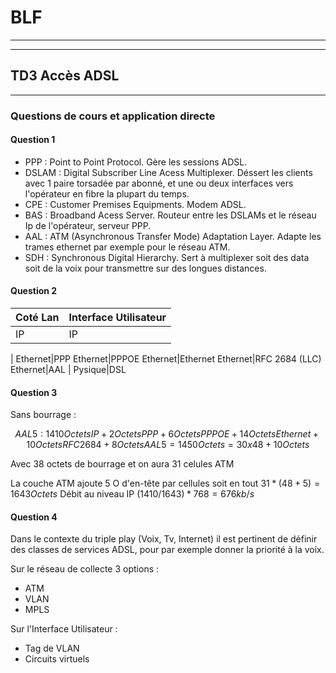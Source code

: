 # BLF

---
---

## TD3 Accès ADSL

---

### Questions de cours et application directe

#### Question 1

* PPP : Point to Point Protocol. Gère les sessions ADSL.
* DSLAM : Digital Subscriber Line Acess Multiplexer. Déssert les clients avec 1 paire torsadée par abonné, et une ou deux interfaces vers l'opérateur en fibre la plupart du temps.
* CPE : Customer Premises Equipments. Modem ADSL.
* BAS : Broadband Acess Server. Routeur entre les DSLAMs et le réseau Ip de l'opérateur, serveur PPP.
* AAL : ATM (Asynchronous Transfer Mode) Adaptation Layer. Adapte les trames ethernet par exemple pour le réseau ATM.
* SDH : Synchronous Digital Hierarchy. Sert à multiplexer soit des data soit de la voix pour transmettre sur des longues distances.

#### Question 2

Coté Lan|Interface Utilisateur
--|--
IP|IP
|
Ethernet|PPP
Ethernet|PPPOE
Ethernet|Ethernet
Ethernet|RFC 2684 (LLC)
Ethernet|AAL
|
Pysique|DSL

#### Question 3

Sans bourrage :

$$
AAL5 : 1410 Octets IP + 2 Octets PPP + 6 Octets PPPOE + 14 Octets Ethernet + 10 Octets RFC 2684 + 8 Octets AAL5 = 1450 Octets = 30 x 48 + 10 Octets
$$

Avec 38 octets de bourrage et on aura 31 celules ATM

La couche ATM ajoute 5 O d'en-tête par cellules soit en tout
$31 * (48+5) = 1643 Octets$
Débit au niveau IP $(1410/1643) * 768 =  676 kb/s$

#### Question 4

Dans le contexte du triple play (Voix, Tv, Internet) il est pertinent de définir des classes de services ADSL, pour par exemple donner la priorité à la voix.

Sur le réseau de collecte 3 options :
* ATM
* VLAN
* MPLS

Sur l'Interface Utilisateur :
* Tag de VLAN
* Circuits virtuels
<!--stackedit_data:
eyJoaXN0b3J5IjpbNjUwMzE2OTU1XX0=
-->